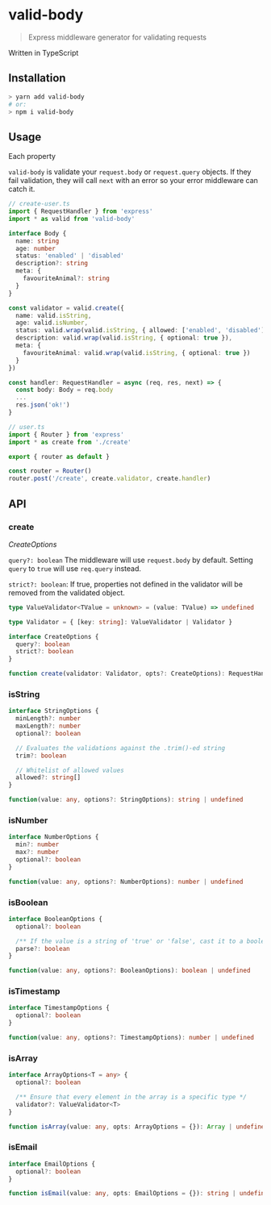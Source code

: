 # valid-body

> Express middleware generator for validating requests

Written in TypeScript

## Installation

```sh
> yarn add valid-body
# or:
> npm i valid-body
```

## Usage

Each property

`valid-body` is validate your `request.body` or `request.query` objects.
If they fail validation, they will call `next` with an error so your error middleware can catch it.

```ts
// create-user.ts
import { RequestHandler } from 'express'
import * as valid from 'valid-body'

interface Body {
  name: string
  age: number
  status: 'enabled' | 'disabled'
  description?: string
  meta: {
    favouriteAnimal?: string
  }
}

const validator = valid.create({
  name: valid.isString,
  age: valid.isNumber,
  status: valid.wrap(valid.isString, { allowed: ['enabled', 'disabled'] }),
  description: valid.wrap(valid.isString, { optional: true }),
  meta: {
    favouriteAnimal: valid.wrap(valid.isString, { optional: true })
  }
})

const handler: RequestHandler = async (req, res, next) => {
  const body: Body = req.body
  ...
  res.json('ok!')
}

// user.ts
import { Router } from 'express'
import * as create from './create'

export { router as default }

const router = Router()
router.post('/create', create.validator, create.handler)
```

## API

### create

_CreateOptions_

`query?: boolean` The middleware will use `request.body` by default. Setting `query` to `true` will use `req.query` instead.

`strict?: boolean`: If true, properties not defined in the validator will be removed from the validated object.

```ts
type ValueValidator<TValue = unknown> = (value: TValue) => undefined

type Validator = { [key: string]: ValueValidator | Validator }

interface CreateOptions {
  query?: boolean
  strict?: boolean
}

function create(validator: Validator, opts?: CreateOptions): RequestHandler
```

### isString

```ts
interface StringOptions {
  minLength?: number
  maxLength?: number
  optional?: boolean

  // Evaluates the validations against the .trim()-ed string
  trim?: boolean

  // Whitelist of allowed values
  allowed?: string[]
}

function(value: any, options?: StringOptions): string | undefined
```

### isNumber

```ts
interface NumberOptions {
  min?: number
  max?: number
  optional?: boolean
}

function(value: any, options?: NumberOptions): number | undefined
```

### isBoolean

```ts
interface BooleanOptions {
  optional?: boolean

  /** If the value is a string of 'true' or 'false', cast it to a boolean */
  parse?: boolean
}

function(value: any, options?: BooleanOptions): boolean | undefined
```

### isTimestamp

```ts
interface TimestampOptions {
  optional?: boolean
}

function(value: any, options?: TimestampOptions): number | undefined
```

### isArray

```ts
interface ArrayOptions<T = any> {
  optional?: boolean

  /** Ensure that every element in the array is a specific type */
  validator?: ValueValidator<T>
}

function isArray(value: any, opts: ArrayOptions = {}): Array | undefined
```

### isEmail

```ts
interface EmailOptions {
  optional?: boolean
}

function isEmail(value: any, opts: EmailOptions = {}): string | undefined
```
